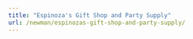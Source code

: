 ```yaml
---
title: "Espinoza's Gift Shop and Party Supply"
url: /newman/espinozas-gift-shop-and-party-supply/
---
```

